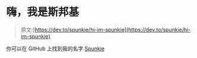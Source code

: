 # 嗨，我是斯邦基

> 原文:[https://dev.to/spunkie/hi-im-spunkie](https://dev.to/spunkie/hi-im-spunkie)

你可以在 GitHub 上找到我的名字 [Spunkie](https://github.com/Spunkie)